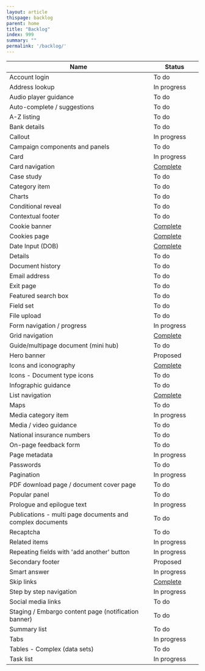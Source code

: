 ```yaml
---
layout: article
thispage: backlog
parent: home
title: "Backlog"
index: 999
summary: ""
permalink: '/backlog/'
---
```

<table class="ds_table">
    <colgroup>
        <col width="75%"/>
        <col width="25%"/>
    </colgroup>
    <thead>
        <tr>
            <th>Name</th>
            <th>Status</th>
        </tr>
    </thead>
    <tbody>
        <tr>
            <td>Account login</td>
            <td>To do</td>
        </tr>
        <tr>
            <td>Address lookup</td>
            <td>In progress</td>
        </tr>
        <tr>
            <td>Audio player guidance</td>
            <td>To do</td>
        </tr>
        <tr>
            <td>Auto-complete / suggestions</td>
            <td>To do</td>
        </tr>
        <tr>
            <td>A-Z listing</td>
            <td>To do</td>
        </tr>
        <tr>
            <td>Bank details</td>
            <td>To do</td>
        </tr>
        <tr>
            <td>Callout</td>
            <td>In progress</td>
        </tr>
        <tr>
            <td>Campaign components and panels</td>
            <td>To do</td>
        </tr>
        <tr>
            <td>Card</td>
            <td>In progress</td>
        </tr>
        <tr>
            <td>Card navigation</td>
            <td><a href="/patterns/navigational-pages/">Complete</a></td>
        </tr>
        <tr>
            <td>Case study</td>
            <td>To do</td>
        </tr>
        <tr>
            <td>Category item</td>
            <td>To do</td>
        </tr>
        <tr>
            <td>Charts</td>
            <td>To do</td>
        </tr>
        <tr>
            <td>Conditional reveal</td>
            <td>To do</td>
        </tr>
        <tr>
            <td>Contextual footer</td>
            <td>To do</td>
        </tr>
        <tr>
            <td>Cookie banner</td>
            <td><a href="/components/cookie-banner/">Complete</a></td>
        </tr>
        <tr>
            <td>Cookies page</td>
            <td><a href="/patterns/cookies-page/">Complete</a></td>
        </tr>
        <tr>
            <td>Date Input (DOB)</td>
            <td><a href="/components/date-picker/">Complete</a></td>
        </tr>
        <tr>
            <td>Details</td>
            <td>To do</td>
        </tr>
        <tr>
            <td>Document history</td>
            <td>To do</td>
        </tr>
        <tr>
            <td>Email address</td>
            <td>To do</td>
        </tr>
        <tr>
            <td>Exit page</td>
            <td>To do</td>
        </tr>
        <tr>
            <td>Featured search box</td>
            <td>To do</td>
        </tr>
        <tr>
            <td>Field set</td>
            <td>To do</td>
        </tr>
        <tr>
            <td>File upload</td>
            <td>To do</td>
        </tr>
        <tr>
            <td>Form navigation / progress</td>
            <td>In progress</td>
        </tr>
        <tr>
            <td>Grid navigation</td>
            <td><a href="/patterns/navigational-pages/">Complete</a></td>
        </tr>
        <tr>
            <td>Guide/multipage document (mini hub)</td>
            <td>To do</td>
        </tr>
        <tr>
            <td>Hero banner</td>
            <td>Proposed</td>
        </tr>  
        <tr>
            <td>Icons and iconography</td>
            <td><a href="/styles/icons/">Complete</a></td>
        </tr>
        <tr>
            <td>Icons - Document type icons</td>
            <td>To do</td>
        </tr>
        <tr>
            <td>Infographic guidance</td>
            <td>To do</td>
        </tr>
        <tr>
            <td>List navigation</td>
            <td><a href="/patterns/navigational-pages/">Complete</a></td>
        </tr>
        <tr>
            <td>Maps</td>
            <td>To do</td>
        </tr>
        <tr>
            <td>Media category item</td>
            <td>In progress</td>
        </tr>
        <tr>
            <td>Media / video guidance</td>
            <td>To do</td>
        </tr>
        <tr>
            <td>National insurance numbers</td>
            <td>To do</td>
        </tr>
        <tr>
            <td>On-page feedback form</td>
            <td>To do</td>
        </tr>
        <tr>
            <td>Page metadata</td>
            <td>In progress</td>
        </tr>
        <tr>
            <td>Passwords</td>
            <td>To do</td>
        </tr>
        <tr>
            <td>Pagination</td>
            <td>In progress</td>
        </tr>
        <tr>
            <td>PDF download page / document cover page</td>
            <td>To do</td>
        </tr>
        <tr>
            <td>Popular panel</td>
            <td>To do</td>
        </tr>
        <tr>
            <td>Prologue and epilogue text</td>
            <td>In progress</td>
        </tr>
        <tr>
            <td>Publications - multi page documents and complex documents</td>
            <td>To do</td>
        </tr>
        <tr>
            <td>Recaptcha</td>
            <td>To do</td>
        </tr>
        <tr>
            <td>Related items</td>
            <td>In progress</td>
        </tr>
        <tr>
            <td>Repeating fields with 'add another' button</td>
            <td>In progress</td>
        </tr>
        <tr>
            <td>Secondary footer</td>
            <td>Proposed</td>
        </tr>
        <tr>
            <td>Smart answer</td>
            <td>In progress</td>
        </tr>
        <tr>
            <td>Skip links</td>
            <td><a href="/components/skip-links/">Complete</a></td>
        </tr>
        <tr>
            <td>Step by step navigation</td>
            <td>In progress</td>
        </tr>
        <tr>
            <td>Social media links</td>
            <td>To do</td>
        </tr>
        <tr>
            <td>Staging / Embargo content page (notification banner)</td>
            <td>To do</td>
        </tr>
        <tr>
            <td>Summary list</td>
            <td>To do</td>
        </tr>
        <tr>
            <td>Tabs</td>
            <td>In progress</td>
        </tr>
        <tr>
            <td>Tables - Complex (data sets)</td>
            <td>To do</td>
        </tr>
        <tr>
            <td>Task list</td>
            <td>In progress</td>
        </tr>
    </tbody>
</table>
